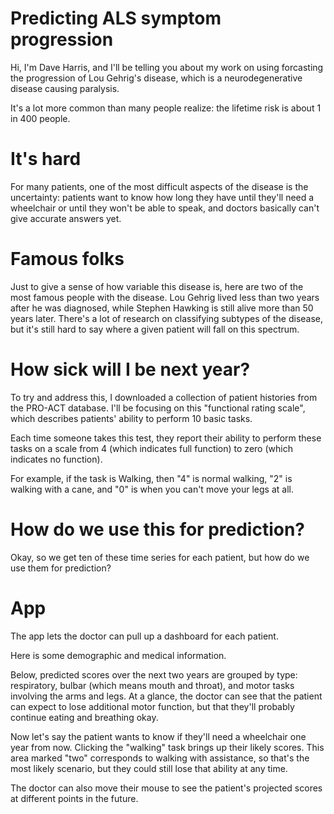 # Predicting ALS symptom progression

Hi, I'm Dave Harris, and I'll be telling you about my work on using forcasting the progression of Lou Gehrig's disease, which is a neurodegenerative disease causing paralysis. 

It's a lot more common than many people realize: the lifetime risk is about 1 in 400 people.

# It's hard

For many patients, one of the most difficult aspects of the disease is the uncertainty: patients want to know how long they have until they'll need a wheelchair or until they won't be able to speak, and doctors basically can't give accurate answers yet.

# Famous folks

Just to give a sense of how variable this disease is, here are two of the most famous people with the disease. Lou Gehrig lived less than two years after he was diagnosed, while Stephen Hawking is still alive more than 50 years later. There's a lot of research on classifying subtypes of the disease, but it's still hard to say where a given patient will fall on this spectrum.

# How sick will I be next year?

To try and address this, I downloaded a collection of patient histories from the PRO-ACT database. I'll be focusing on this "functional rating scale", which describes patients' ability to perform 10 basic tasks.

Each time someone takes this test, they report their ability to perform these tasks on a scale from 4 (which indicates full function) to zero (which indicates no function). 

For example, if the task is Walking, then "4" is normal walking, "2" is walking with a cane, and "0" is when you can't move your legs at all.

# How do we use this for prediction?

Okay, so we get ten of these time series for each patient, but how do we use them for prediction?

# App

The app lets the doctor can pull up a dashboard for each patient.  

Here is some demographic and medical information.

Below, predicted scores over the next two years are grouped by type: respiratory, bulbar (which means mouth and throat), and motor tasks involving the arms and legs. At a glance, the doctor can see that the patient can expect to lose additional motor function, but that they'll probably continue eating and breathing okay.

Now let's say the patient wants to know if they'll need a wheelchair one year from now. Clicking the "walking" task brings up their likely scores. This area marked "two" corresponds to walking with assistance, so that's the most likely scenario, but they could still lose that ability at any time.  

The doctor can also move their mouse to see the patient's projected scores at different points in the future.